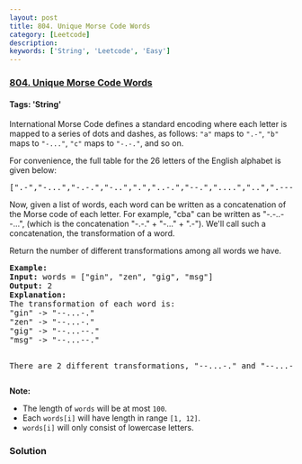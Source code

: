 ```yaml
---
layout: post
title: 804. Unique Morse Code Words
category: [Leetcode]
description: 
keywords: ['String', 'Leetcode', 'Easy']
---
```

### [804. Unique Morse Code Words](https://leetcode.com/problems/unique-morse-code-words)

#### Tags: 'String'

<div class="content__u3I1 question-content__JfgR"><div><p>International Morse Code defines a standard encoding where each letter is mapped to a series of dots and dashes, as follows: <code>"a"</code> maps to <code>".-"</code>, <code>"b"</code> maps to <code>"-..."</code>, <code>"c"</code> maps to <code>"-.-."</code>, and so on.</p>
<p>For convenience, the full table for the 26 letters of the English alphabet is given below:</p>
<pre>[".-","-...","-.-.","-..",".","..-.","--.","....","..",".---","-.-",".-..","--","-.","---",".--.","--.-",".-.","...","-","..-","...-",".--","-..-","-.--","--.."]</pre>
<p>Now, given a list of words, each word can be written as a concatenation of the Morse code of each letter. For example, "cba" can be written as "-.-..--...", (which is the concatenation "-.-." + "-..." + ".-"). We'll call such a concatenation, the transformation of a word.</p>
<p>Return the number of different transformations among all words we have.</p>
<pre><strong>Example:</strong>
<strong>Input:</strong> words = ["gin", "zen", "gig", "msg"]
<strong>Output:</strong> 2
<strong>Explanation: </strong>
The transformation of each word is:
"gin" -&gt; "--...-."
"zen" -&gt; "--...-."
"gig" -&gt; "--...--."
"msg" -&gt; "--...--."

There are 2 different transformations, "--...-." and "--...--.".
</pre>
<p><strong>Note:</strong></p>
<ul>
<li>The length of <code>words</code> will be at most <code>100</code>.</li>
<li>Each <code>words[i]</code> will have length in range <code>[1, 12]</code>.</li>
<li><code>words[i]</code> will only consist of lowercase letters.</li>
</ul>
</div></div>

### Solution
